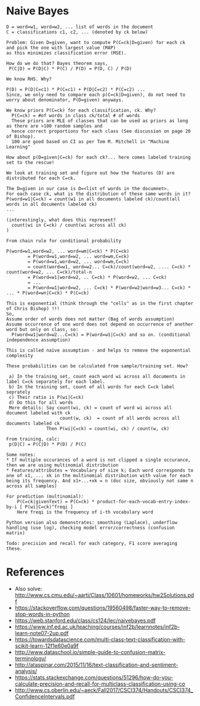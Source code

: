 Naive Bayes
===========

```
D = word=w1, word=w2, ... list of words in the document
C = classifications c1, c2, ... (denoted by ck below)

Problem: Given D=given, want to compute P(C=ck|D=given) for each ck and pick the one with largest value (MAP)
as this minimizes classification error (MSE).

How do we do that? Bayes theorem says,
 P(C|D) = P(D|C) * P(C) / P(D) = P(D, C) / P(D)

We know RHS. Why?

P(D) = P(D|C=c1) * P(C=c1) + P(D|C=c2) * P(C=c2) ...
Since, we only need to compare each p(C=ck|D=given), do not need to worry about denominator, P(D=given) anyways.

We know priors P(C=ck) for each classification, ck. Why?
  P(C=ck) = #of words in class ck/total # of words 
  These priors are MLE of classes that can be used as priors as long as there are >100 random samples and 
  hence correct proportions for each class (See discussion on page 20 of Bishop).
  100 are good based on CI as per Tom M. Mitchell in "Machine Learning"

How about p(D=given|C=ck) for each ck?... here comes labeled training set to the rescue!

We look at training set and figure out how the features (D) are distributed for each C=ck.

The D=given in our case is D=<list of words in the documnet>.
For each case ck, what is the distribution of these same words in it?
P(word=w1|C=ck) = count(w1 in all documents labeled ck)/count(all words in all documents labeled ck) 
...

(interestingly, what does this represent?
  count(wi in C=ck) / count(wi across all ck)
)  

From chain rule for conditional probability

P(word=w1,word=w2, ... word=wm|C=ck) * P(C=ck)
        = P(word=w1,word=w2, ... word=wm,C=ck)
        = P(word=w1,word=w2, ... word=wm,C=ck)
        = count(word=w1, word=w2... C=ck)/count(word=w2, .... C=ck) * count(word=w2, ... C=ck)/total-n
        = P(word=w1|word=w2, .. C=ck) * P(word=w2, ... C=ck)
        = ...
        = P(word=w1|word=w2, ... C=ck) * P(word=w2|word=w3... C=ck) * ... * P(word=wn|C=ck) * P(C=ck)

This is exponential (think through the "cells" as in the first chapter of Chris Bishop) !!!
So,
Assume order of words does not matter (Bag of words assumption)
Assume occurrence of one word does not depend on occurrence of another word but only on class, so:
  P(word=w1|word=w2...C=ck) = P(word=w1|C=ck) and so on. (conditional independence assumption)

This is called naive assumption - and helps to remove the exponential complexity

These probabilities can be calculated from sample/training set. How?

 a) In the training set, count each word wi across all documents in label C=ck separately for each label.
 b) In the training set, count of all words for each C=ck label seprately
 c) Their ratio is P(wi|C=ck)
 d) Do this for all words
 More details: Say count(wi, ck) = count of word wi across all document labeled with ck
                    count(w, ck)  = count of all words across all documents labeled ck
               Then P(wi|C=ck) = count(wi, ck) / count(w, ck)

From training, calc:
 p(D|C) = P(C|D) * P(D) / P(C)

Some notes:
* If multiple occurances of a word is not clipped a single occurance, then we are using multinomial distribution
* Features/attributes = Vocabulary of size k; Each word corresponds to one of x1, ... xk in the multinomial distribution with value for each being its frequency. And x1+...+xk = n (doc size, obviously not same n across all samples)

For prediction (multinomial):
    P(C=ck|givenText) = P(C=ck) * product-for-each-vocab-entry-index-by-i [ P(wi|C=ck)^freqi ]
    Here freqi is the frequency of i-th vocabulary word 

Python version also demonstrates: smoothing (Laplace), underflow handling (use log), checking model error/correctness (confusion matrix)

Todo: precision and recall for each category, F1 score averaging these.
```
References
==========

* Also solve: http://www.cs.cmu.edu/~aarti/Class/10601/homeworks/hw2Solutions.pdf
* https://stackoverflow.com/questions/19560498/faster-way-to-remove-stop-words-in-python
* https://web.stanford.edu/class/cs124/lec/naivebayes.pdf
* https://www.inf.ed.ac.uk/teaching/courses/inf2b/learnnotes/inf2b-learn-note07-2up.pdf
* https://towardsdatascience.com/multi-class-text-classification-with-scikit-learn-12f1e60e0a9f
* http://www.dataschool.io/simple-guide-to-confusion-matrix-terminology/
* http://ataspinar.com/2015/11/16/text-classification-and-sentiment-analysis/
* https://stats.stackexchange.com/questions/51296/how-do-you-calculate-precision-and-recall-for-multiclass-classification-using-co
* http://www.cs.oberlin.edu/~aeck/Fall2017/CSCI374/Handouts/CSCI374_ConfidenceIntervals.pdf
